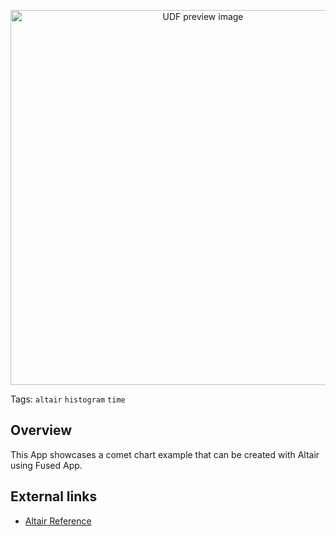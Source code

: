 <!--fused:preview-->
<p align="center"><img src="https://fused-magic.s3.amazonaws.com/thumbnails/apps-public/Comet_Chart_Example.png" width="600" alt="UDF preview image"></p>

<!--fused:tags-->
Tags: `altair` `histogram` `time`

<!--fused:readme-->
## Overview

This App showcases a comet chart example that can be created with Altair using Fused App.

## External links

- [Altair Reference](https://altair-viz.github.io/gallery/comet_chart.html)
